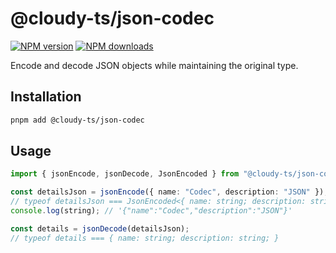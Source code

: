 # @cloudy-ts/json-codec

[![NPM version](https://img.shields.io/npm/v/@cloudy-ts/json-codec/latest.svg)](https://www.npmjs.com/package/@cloudy-ts/json-codec)
[![NPM downloads](https://img.shields.io/npm/dm/@cloudy-ts/json-codec.svg)](https://www.npmjs.com/package/@cloudy-ts/json-codec)

Encode and decode JSON objects while maintaining the original type.

## Installation

```sh
pnpm add @cloudy-ts/json-codec
```

## Usage

```ts
import { jsonEncode, jsonDecode, JsonEncoded } from "@cloudy-ts/json-codec";

const detailsJson = jsonEncode({ name: "Codec", description: "JSON" });
// typeof detailsJson === JsonEncoded<{ name: string; description: string; }>
console.log(string); // '{"name":"Codec","description":"JSON"}'

const details = jsonDecode(detailsJson);
// typeof details === { name: string; description: string; }
```
